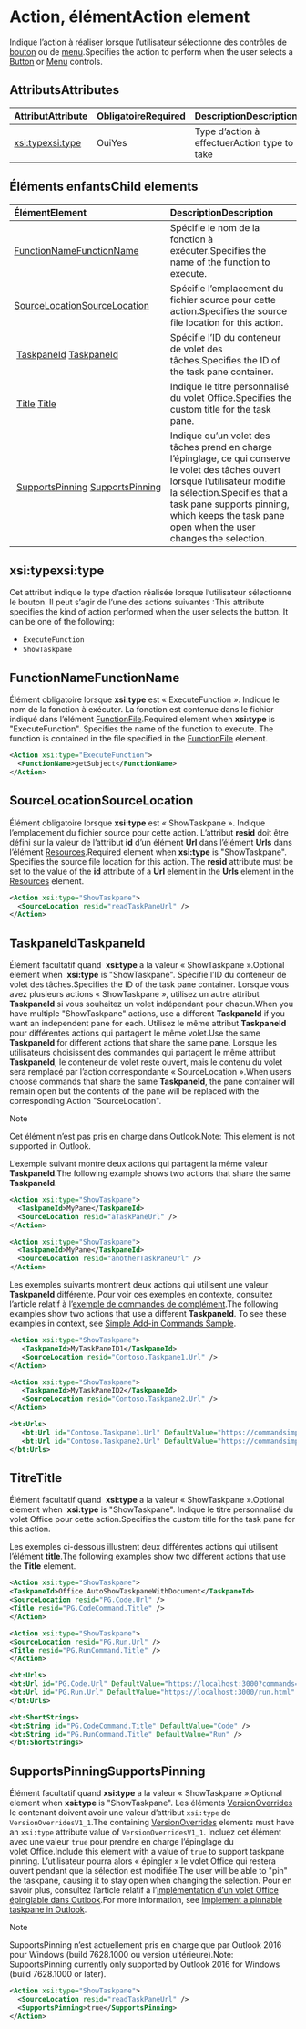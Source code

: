 # <a name="action-element"></a><span data-ttu-id="8c139-101">Action, élément</span><span class="sxs-lookup"><span data-stu-id="8c139-101">Action element</span></span>

<span data-ttu-id="8c139-102">Indique l’action à réaliser lorsque l’utilisateur sélectionne des contrôles de [bouton](control.md#button-control) ou de [menu](control.md#menu-dropdown-button-controls).</span><span class="sxs-lookup"><span data-stu-id="8c139-102">Specifies the action to perform when the user selects a  [Button](control.md#button-control) or [Menu](control.md#menu-dropdown-button-controls) controls.</span></span>

## <a name="attributes"></a><span data-ttu-id="8c139-103">Attributs</span><span class="sxs-lookup"><span data-stu-id="8c139-103">Attributes</span></span>

|  <span data-ttu-id="8c139-104">Attribut</span><span class="sxs-lookup"><span data-stu-id="8c139-104">Attribute</span></span>  |  <span data-ttu-id="8c139-105">Obligatoire</span><span class="sxs-lookup"><span data-stu-id="8c139-105">Required</span></span>  |  <span data-ttu-id="8c139-106">Description</span><span class="sxs-lookup"><span data-stu-id="8c139-106">Description</span></span>  |
|:-----|:-----|:-----|
|  [<span data-ttu-id="8c139-107">xsi:type</span><span class="sxs-lookup"><span data-stu-id="8c139-107">xsi:type</span></span>](#xsitype)  |  <span data-ttu-id="8c139-108">Oui</span><span class="sxs-lookup"><span data-stu-id="8c139-108">Yes</span></span>  | <span data-ttu-id="8c139-109">Type d’action à effectuer</span><span class="sxs-lookup"><span data-stu-id="8c139-109">Action type to take</span></span>|

## <a name="child-elements"></a><span data-ttu-id="8c139-110">Éléments enfants</span><span class="sxs-lookup"><span data-stu-id="8c139-110">Child elements</span></span>

|  <span data-ttu-id="8c139-111">Élément</span><span class="sxs-lookup"><span data-stu-id="8c139-111">Element</span></span> |  <span data-ttu-id="8c139-112">Description</span><span class="sxs-lookup"><span data-stu-id="8c139-112">Description</span></span>  |
|:-----|:-----|
|  [<span data-ttu-id="8c139-113">FunctionName</span><span class="sxs-lookup"><span data-stu-id="8c139-113">FunctionName</span></span>](#functionname) |    <span data-ttu-id="8c139-114">Spécifie le nom de la fonction à exécuter.</span><span class="sxs-lookup"><span data-stu-id="8c139-114">Specifies the name of the function to execute.</span></span> |
|  [<span data-ttu-id="8c139-115">SourceLocation</span><span class="sxs-lookup"><span data-stu-id="8c139-115">SourceLocation</span></span>](#sourcelocation) |    <span data-ttu-id="8c139-116">Spécifie l’emplacement du fichier source pour cette action.</span><span class="sxs-lookup"><span data-stu-id="8c139-116">Specifies the source file location for this action.</span></span> |
| <span data-ttu-id="8c139-117"> [TaskpaneId](#taskpaneid)</span><span class="sxs-lookup"><span data-stu-id="8c139-117"> [TaskpaneId](#taskpaneid)</span></span> | <span data-ttu-id="8c139-118">Spécifie l’ID du conteneur de volet des tâches.</span><span class="sxs-lookup"><span data-stu-id="8c139-118">Specifies the ID of the task pane container.</span></span>|
| <span data-ttu-id="8c139-119"> [Title](#title)</span><span class="sxs-lookup"><span data-stu-id="8c139-119"> [Title](#title)</span></span> | <span data-ttu-id="8c139-120">Indique le titre personnalisé du volet Office.</span><span class="sxs-lookup"><span data-stu-id="8c139-120">Specifies the custom title for the task pane.</span></span>|
| <span data-ttu-id="8c139-121"> [SupportsPinning](#supportspinning)</span><span class="sxs-lookup"><span data-stu-id="8c139-121"> [SupportsPinning](#supportspinning)</span></span> | <span data-ttu-id="8c139-122">Indique qu’un volet des tâches prend en charge l’épinglage, ce qui conserve le volet des tâches ouvert lorsque l’utilisateur modifie la sélection.</span><span class="sxs-lookup"><span data-stu-id="8c139-122">Specifies that a task pane supports pinning, which keeps the task pane open when the user changes the selection.</span></span>|
  

## <a name="xsitype"></a><span data-ttu-id="8c139-123">xsi:type</span><span class="sxs-lookup"><span data-stu-id="8c139-123">xsi:type</span></span>

<span data-ttu-id="8c139-p101">Cet attribut indique le type d’action réalisée lorsque l’utilisateur sélectionne le bouton. Il peut s’agir de l’une des actions suivantes :</span><span class="sxs-lookup"><span data-stu-id="8c139-p101">This attribute specifies the kind of action performed when the user selects the button. It can be one of the following:</span></span>

- `ExecuteFunction`
- `ShowTaskpane`

## <a name="functionname"></a><span data-ttu-id="8c139-126">FunctionName</span><span class="sxs-lookup"><span data-stu-id="8c139-126">FunctionName</span></span>

<span data-ttu-id="8c139-p102">Élément obligatoire lorsque **xsi:type** est « ExecuteFunction ». Indique le nom de la fonction à exécuter. La fonction est contenue dans le fichier indiqué dans l’élément [FunctionFile](functionfile.md).</span><span class="sxs-lookup"><span data-stu-id="8c139-p102">Required element when **xsi:type** is "ExecuteFunction". Specifies the name of the function to execute. The function is contained in the file specified in the [FunctionFile](functionfile.md) element.</span></span>

```xml
<Action xsi:type="ExecuteFunction">
  <FunctionName>getSubject</FunctionName>
</Action>
```

## <a name="sourcelocation"></a><span data-ttu-id="8c139-130">SourceLocation</span><span class="sxs-lookup"><span data-stu-id="8c139-130">SourceLocation</span></span>

<span data-ttu-id="8c139-p103">Élément obligatoire lorsque  **xsi:type** est « ShowTaskpane ». Indique l’emplacement du fichier source pour cette action. L’attribut  **resid** doit être défini sur la valeur de l’attribut **id** d’un élément **Url** dans l’élément **Urls** dans l’élément [Resources](resources.md).</span><span class="sxs-lookup"><span data-stu-id="8c139-p103">Required element when  **xsi:type** is "ShowTaskpane". Specifies the source file location for this action. The **resid** attribute must be set to the value of the **id** attribute of a **Url** element in the **Urls** element in the [Resources](resources.md) element.</span></span>

```xml
<Action xsi:type="ShowTaskpane">
  <SourceLocation resid="readTaskPaneUrl" />
</Action>
```  

## <a name="taskpaneid"></a><span data-ttu-id="8c139-134">TaskpaneId</span><span class="sxs-lookup"><span data-stu-id="8c139-134">TaskpaneId</span></span>

<span data-ttu-id="8c139-135">Élément facultatif quand  **xsi:type** a la valeur « ShowTaskpane ».</span><span class="sxs-lookup"><span data-stu-id="8c139-135">Optional element when  **xsi:type** is "ShowTaskpane".</span></span> <span data-ttu-id="8c139-136">Spécifie l’ID du conteneur de volet des tâches.</span><span class="sxs-lookup"><span data-stu-id="8c139-136">Specifies the ID of the task pane container.</span></span> <span data-ttu-id="8c139-137">Lorsque vous avez plusieurs actions « ShowTaskpane », utilisez un autre attribut **TaskpaneId** si vous souhaitez un volet indépendant pour chacun.</span><span class="sxs-lookup"><span data-stu-id="8c139-137">When you have multiple "ShowTaskpane" actions, use a different **TaskpaneId** if you want an independent pane for each.</span></span> <span data-ttu-id="8c139-138">Utilisez le même attribut **TaskpaneId** pour différentes actions qui partagent le même volet.</span><span class="sxs-lookup"><span data-stu-id="8c139-138">Use the same **TaskpaneId** for  different actions that share the same pane.</span></span> <span data-ttu-id="8c139-139">Lorsque les utilisateurs choisissent des commandes qui partagent le même attribut **TaskpaneId**, le conteneur de volet reste ouvert, mais le contenu du volet sera remplacé par l’action correspondante « SourceLocation ».</span><span class="sxs-lookup"><span data-stu-id="8c139-139">When users choose commands that share the same **TaskpaneId**, the pane container will remain open but the contents of the pane will be replaced with the corresponding Action "SourceLocation".</span></span>

> [!NOTE]
> <span data-ttu-id="8c139-140">Cet élément n’est pas pris en charge dans Outlook.</span><span class="sxs-lookup"><span data-stu-id="8c139-140">Note: This element is not supported in Outlook.</span></span>

<span data-ttu-id="8c139-141">L’exemple suivant montre deux actions qui partagent la même valeur **TaskpaneId**.</span><span class="sxs-lookup"><span data-stu-id="8c139-141">The following example shows two actions that share the same **TaskpaneId**.</span></span>

```xml
<Action xsi:type="ShowTaskpane">
  <TaskpaneId>MyPane</TaskpaneId>
  <SourceLocation resid="aTaskPaneUrl" />
</Action>

<Action xsi:type="ShowTaskpane">
  <TaskpaneId>MyPane</TaskpaneId>
  <SourceLocation resid="anotherTaskPaneUrl" />
</Action>
```  

<span data-ttu-id="8c139-p105">Les exemples suivants montrent deux actions qui utilisent une valeur **TaskpaneId** différente. Pour voir ces exemples en contexte, consultez l’article relatif à l’[exemple de commandes de complément](https://github.com/OfficeDev/Office-Add-in-Commands-Samples/blob/master/Simple/Manifest/SimpleAddin.xml).</span><span class="sxs-lookup"><span data-stu-id="8c139-p105">The following examples show two actions that use a different **TaskpaneId**. To see these examples in context, see [Simple Add-in Commands Sample](https://github.com/OfficeDev/Office-Add-in-Commands-Samples/blob/master/Simple/Manifest/SimpleAddin.xml).</span></span>

```xml
<Action xsi:type="ShowTaskpane">
   <TaskpaneId>MyTaskPaneID1</TaskpaneId>
   <SourceLocation resid="Contoso.Taskpane1.Url" />
</Action>

<Action xsi:type="ShowTaskpane">
   <TaskpaneId>MyTaskPaneID2</TaskpaneId>
   <SourceLocation resid="Contoso.Taskpane2.Url" />
</Action>
```  

```xml
<bt:Urls>
   <bt:Url id="Contoso.Taskpane1.Url" DefaultValue="https://commandsimple.azurewebsites.net/Taskpane.html" />
   <bt:Url id="Contoso.Taskpane2.Url" DefaultValue="https://commandsimple.azurewebsites.net/Taskpane2.html" />
</bt:Urls>
```  

## <a name="title"></a><span data-ttu-id="8c139-144">Titre</span><span class="sxs-lookup"><span data-stu-id="8c139-144">Title</span></span>

<span data-ttu-id="8c139-145">Élément facultatif quand  **xsi:type** a la valeur « ShowTaskpane ».</span><span class="sxs-lookup"><span data-stu-id="8c139-145">Optional element when  **xsi:type** is "ShowTaskpane".</span></span> <span data-ttu-id="8c139-146">Indique le titre personnalisé du volet Office pour cette action.</span><span class="sxs-lookup"><span data-stu-id="8c139-146">Specifies the custom title for the task pane for this action.</span></span>

<span data-ttu-id="8c139-147">Les exemples ci-dessous illustrent deux différentes actions qui utilisent l’élément **title**.</span><span class="sxs-lookup"><span data-stu-id="8c139-147">The following examples show two different actions that use the **Title** element.</span></span>

```xml
<Action xsi:type="ShowTaskpane">
<TaskpaneId>Office.AutoShowTaskpaneWithDocument</TaskpaneId>
<SourceLocation resid="PG.Code.Url" />
<Title resid="PG.CodeCommand.Title" />
</Action>
```

```xml
<Action xsi:type="ShowTaskpane">
<SourceLocation resid="PG.Run.Url" />
<Title resid="PG.RunCommand.Title" />
</Action>
```

```xml
<bt:Urls>
<bt:Url id="PG.Code.Url" DefaultValue="https://localhost:3000?commands=1" />
<bt:Url id="PG.Run.Url" DefaultValue="https://localhost:3000/run.html" />
</bt:Urls>
```

```xml
<bt:ShortStrings>
<bt:String id="PG.CodeCommand.Title" DefaultValue="Code" />
<bt:String id="PG.RunCommand.Title" DefaultValue="Run" />
</bt:ShortStrings>
```

## <a name="supportspinning"></a><span data-ttu-id="8c139-148">SupportsPinning</span><span class="sxs-lookup"><span data-stu-id="8c139-148">SupportsPinning</span></span>

<span data-ttu-id="8c139-149">Élément facultatif quand **xsi:type** a la valeur « ShowTaskpane ».</span><span class="sxs-lookup"><span data-stu-id="8c139-149">Optional element when **xsi:type** is "ShowTaskpane".</span></span> <span data-ttu-id="8c139-150">Les éléments [VersionOverrides](versionoverrides.md) le contenant doivent avoir une valeur d’attribut `xsi:type` de `VersionOverridesV1_1`.</span><span class="sxs-lookup"><span data-stu-id="8c139-150">The containing [VersionOverrides](versionoverrides.md) elements must have an `xsi:type` attribute value of `VersionOverridesV1_1`.</span></span> <span data-ttu-id="8c139-151">Incluez cet élément avec une valeur `true` pour prendre en charge l’épinglage du volet Office.</span><span class="sxs-lookup"><span data-stu-id="8c139-151">Include this element with a value of `true` to support taskpane pinning.</span></span> <span data-ttu-id="8c139-152">L’utilisateur pourra alors « épingler » le volet Office qui restera ouvert pendant que la sélection est modifiée.</span><span class="sxs-lookup"><span data-stu-id="8c139-152">The user will be able to "pin" the taskpane, causing it to stay open when changing the selection.</span></span> <span data-ttu-id="8c139-153">Pour en savoir plus, consultez l’article relatif à l’[implémentation d’un volet Office épinglable dans Outlook](https://docs.microsoft.com/outlook/add-ins/pinnable-taskpane).</span><span class="sxs-lookup"><span data-stu-id="8c139-153">For more information, see [Implement a pinnable taskpane in Outlook](https://docs.microsoft.com/outlook/add-ins/pinnable-taskpane).</span></span>

> [!NOTE]
> <span data-ttu-id="8c139-154">SupportsPinning n’est actuellement pris en charge que par Outlook 2016 pour Windows (build 7628.1000 ou version ultérieure).</span><span class="sxs-lookup"><span data-stu-id="8c139-154">Note: SupportsPinning currently only supported by Outlook 2016 for Windows (build 7628.1000 or later).</span></span>

```xml
<Action xsi:type="ShowTaskpane">
  <SourceLocation resid="readTaskPaneUrl" />
  <SupportsPinning>true</SupportsPinning>
</Action>
```
